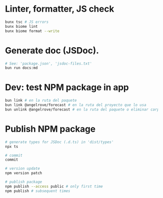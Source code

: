 # Linter, formatter, JS check

```sh
bunx tsc # JS errors
bunx biome lint
bunx biome format --write
```

# Generate doc (JSDoc).

```bash
# See: 'package.json', 'jsdoc-files.txt'
bun run docs:md
```

# Dev: test NPM package in app

```bash
bun link # en la ruta del paquete
bun link @angelrove/forecast # en la ruta del proyecto que lo usa
bun unlink @angelrove/forecast # en la ruta del paquete o eliminar carpeta de 'node_modules'
```

# Publish NPM package

```bash
# generate types for JSDoc (.d.ts) in 'dist/types'
npx ts

# commit
commit

# version update
npm version patch

# publish package
npm publish --access public # only first time
npm publish # subsequent times
```
